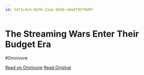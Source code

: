 ```yaml
---
id: 5471c4c6-8bf6-11ee-b938-ebe879570d9f
---
```


# The Streaming Wars Enter Their Budget Era
#Omnivore

[Read on Omnivore](https://omnivore.app/me/the-streaming-wars-enter-their-budget-era-18c091ebe3b)
[Read Original](https://getpocket.com/collections/the-streaming-war-budget-era)

